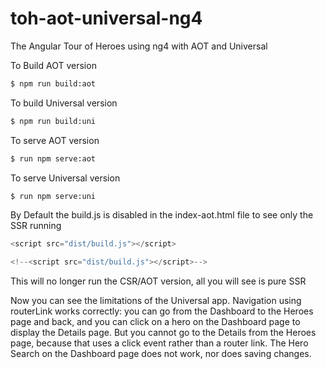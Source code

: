 # toh-aot-universal-ng4
The Angular Tour of Heroes using ng4 with AOT and Universal

To Build AOT version

```sh
$ npm run build:aot
```

To build Universal version

```sh
$ npm run build:uni
```

To serve AOT version
```sh
$ run npm serve:aot
```

To serve Universal version 
```sh
$ run npm serve:uni
```

By Default the build.js is disabled in the index-aot.html file to see only the SSR running

```javascript
<script src="dist/build.js"></script>

<!--<script src="dist/build.js"></script>-->
```
This will no longer run the CSR/AOT version, all you will see is pure SSR


Now you can see the limitations of the Universal app. Navigation using routerLink works correctly: you can go from the Dashboard to the Heroes page and back, and you can click on a hero on the Dashboard page to display the Details page. But you cannot go to the Details from the Heroes page, because that uses a click event rather than a router link. The Hero Search on the Dashboard page does not work, nor does saving changes.
